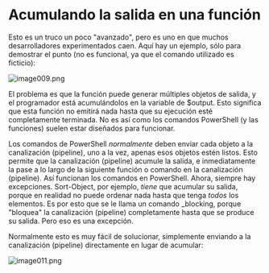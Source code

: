 # Acumulando la salida en una función


Esto es un truco un poco "avanzado", pero es uno en que muchos desarrolladores experimentados caen. Aquí hay un ejemplo, sólo para demostrar el punto (no es funcional, ya que el comando utilizado es ficticio):

![image009.png](images/image009.png)

El problema es que la función puede generar múltiples objetos de salida, y el programador está acumulándolos en la variable de $output. Esto significa que esta función no emitirá nada hasta que su ejecución esté completamente terminada. No es así como los comandos PowerShell (y las funciones) suelen estar diseñados para funcionar.

Los comandos de PowerShell _normalmente_ deben enviar cada objeto a la canalización (pipeline), uno a la vez, apenas esos objetos estén listos. Esto permite que la canalización (pipeline) acumule la salida, e inmediatamente la pase a lo largo de la siguiente función o comando en la canalización (pipeline). Así funcionan los comandos en PowerShell. Ahora, siempre hay excepciones. Sort-Object, por ejemplo, _tiene_ que acumular su salida, porque en realidad no puede ordenar nada hasta que tenga _todos_ los elementos. Es por esto que se le llama un comando _blocking, porque "bloquea" la canalización (pipeline) completamente hasta que se produce su salida. Pero eso es una excepción.

Normalmente esto es muy fácil de solucionar, simplemente enviando a la canalización (pipeline) directamente en lugar de acumular:

![image011.png](images/image011.png)
